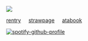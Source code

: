 


![](https://komarev.com/ghpvc/?username=culturalphilistine&color=850000&label=viewers)


[rentry](https://rentry.co/cuIturalphiIistine)⠀⠀[strawpage](https://blarvink.straw.page/)⠀⠀[atabook](https://culturalphilistine.atabook.org/?page=1)


[![spotify-github-profile](https://spotify-github-profile.kittinanx.com/api/view?uid=31ld6snspnl7bqiru4xskv4r74tm&cover_image=true&theme=natemoo-re&show_offline=true&background_color=000000&interchange=false&bar_color=7d0505&bar_color_cover=false)](https://github.com/kittinan/spotify-github-profile)
